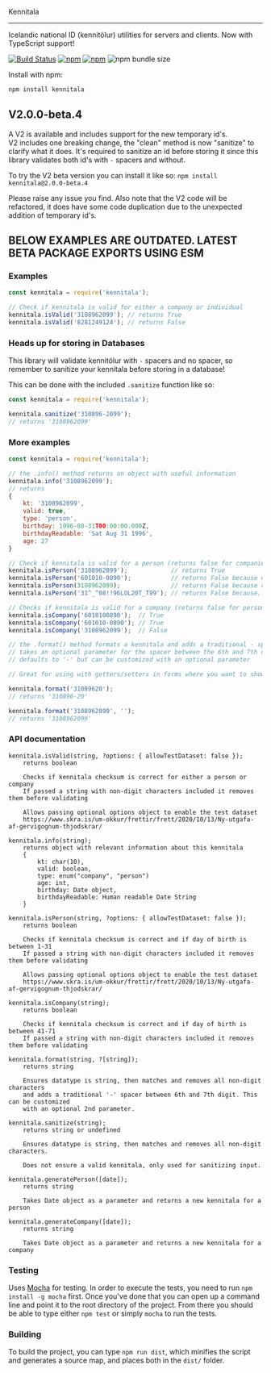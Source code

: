 Kennitala

---

Icelandic national ID (kennitölur) utilities for servers and clients. Now with TypeScript support!

[![Build Status](https://travis-ci.org/HermannBjorgvin/Kennitala.svg?branch=master)](https://travis-ci.org/HermannBjorgvin/Kennitala)
[![npm](https://img.shields.io/npm/v/kennitala.svg)](https://www.npmjs.com/package/kennitala)
[![npm](https://img.shields.io/npm/dm/kennitala.svg)](https://www.npmjs.com/package/kennitala)
![npm bundle size](https://img.shields.io/bundlephobia/min/kennitala)

Install with npm:

```bash
npm install kennitala
```

## V2.0.0-beta.4

A V2 is available and includes support for the new temporary id's.  
V2 includes one breaking change, the "clean" method is now "sanitize" to clarify what it does. It's required to sanitize an id before storing it since this library validates both id's with `-` spacers and without.

To try the V2 beta version you can install it like so:
`npm install kennitala@2.0.0-beta.4`

Please raise any issue you find. Also note that the V2 code will be refactored, it does have some code duplication due to the unexpected addition of temporary id's.

## BELOW EXAMPLES ARE OUTDATED. LATEST BETA PACKAGE EXPORTS USING ESM

### Examples

```Javascript
const kennitala = require('kennitala');

// Check if kennitala is valid for either a company or individual
kennitala.isValid('3108962099'); // returns True
kennitala.isValid('8281249124'); // returns False
```

### Heads up for storing in Databases

This library will validate kennitölur with `-` spacers and no spacer, so remember to sanitize your kennitala before storing in a database!

This can be done with the included `.sanitize` function like so:

```Javascript
const kennitala = require('kennitala');

kennitala.sanitize('310896-2099');
// returns '3108962099'
```

### More examples

```Javascript
const kennitala = require('kennitala');

// the .info() method returns an object with useful information
kennitala.info('3108962099');
// returns
{
	kt: '3108962099',
	valid: true,
	type: 'person',
	birthday: 1996-08-31T00:00:00.000Z,
	birthdayReadable: 'Sat Aug 31 1996',
	age: 27
}

// Check if kennitala is valid for a person (returns false for companies)
kennitala.isPerson('3108962099');            // returns True
kennitala.isPerson('601010-0890');           // returns False because of invalid date
kennitala.isPerson(3108962099);              // returns False because of numeric type
kennitala.isPerson('31^_^08!!96LOL20T_T99'); // returns False because... well, just no

// Checks if kennitala is valid for a company (returns false for persons)
kennitala.isCompany('6010100890');  // True
kennitala.isCompany('601010-0890'); // True
kennitala.isCompany('3108962099');  // False

// the .format() method formats a kennitala and adds a traditional - spacer
// takes an optional parameter for the spacer between the 6th and 7th digit
// defaults to '-' but can be customized with an optional parameter

// Great for using with getters/setters in forms where you want to show the traditional format to users

kennitala.format('31089620');
// returns '310896-20'

kennitala.format('3108962099', '');
// returns '3108962099'

```

### API documentation

    kennitala.isValid(string, ?options: { allowTestDataset: false });
        returns boolean

        Checks if kennitala checksum is correct for either a person or company
        If passed a string with non-digit characters included it removes them before validating

        Allows passing optional options object to enable the test dataset
        https://www.skra.is/um-okkur/frettir/frett/2020/10/13/Ny-utgafa-af-gervigognum-thjodskrar/

    kennitala.info(string);
    	returns object with relevant information about this kennitala
        {
            kt: char(10),
            valid: boolean,
            type: enum("company", "person")
            age: int,
            birthday: Date object,
            birthdayReadable: Human readable Date String
        }

    kennitala.isPerson(string, ?options: { allowTestDataset: false });
        returns boolean

        Checks if kennitala checksum is correct and if day of birth is between 1-31
        If passed a string with non-digit characters included it removes them before validating

        Allows passing optional options object to enable the test dataset
        https://www.skra.is/um-okkur/frettir/frett/2020/10/13/Ny-utgafa-af-gervigognum-thjodskrar/

    kennitala.isCompany(string);
        returns boolean

        Checks if kennitala checksum is correct and if day of birth is between 41-71
        If passed a string with non-digit characters included it removes them before validating

    kennitala.format(string, ?[string]);
        returns string

        Ensures datatype is string, then matches and removes all non-digit characters
        and adds a traditional '-' spacer between 6th and 7th digit. This can be customized
        with an optional 2nd parameter.

    kennitala.sanitize(string);
        returns string or undefined

        Ensures datatype is string, then matches and removes all non-digit characters.

        Does not ensure a valid kennitala, only used for sanitizing input.

    kennitala.generatePerson([date]);
        returns string

        Takes Date object as a parameter and returns a new kennitala for a person

    kennitala.generateCompany([date]);
        returns string

        Takes Date object as a parameter and returns a new kennitala for a company

### Testing

Uses [Mocha](https://mochajs.org/) for testing. In order to execute the tests, you need to run `npm install -g mocha` first. Once you've done that
you can open up a command line and point it to the root directory of the project. From there you should be able to type either `npm test` or simply `mocha` to run the tests.

### Building

To build the project, you can type `npm run dist`, which minifies the script and generates a source map, and places both in the `dist/` folder.
